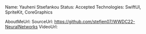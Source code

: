Name: Yauheni Stsefankou
Status: Accepted
Technologies: SwiftUI, SpriteKit, CoreGraphics

AboutMeUrl: 
SourceUrl: https://github.com/stefjen07/WWDC22-NeuralNetworks
VideoUrl: 

<!---
EXAMPLE
Name: John Appleseed
Status: Submitted <or> Winner <or> Distinguished <or> Rejected
Technologies: SwiftUI, RealityKit, CoreGraphic

AboutMeUrl: https://linkedin.com/in/johnappleseed
SourceUrl: https://github.com/johnappleseed/wwdc2025
VideoUrl: https://youtu.be/ABCDE123456
-->
